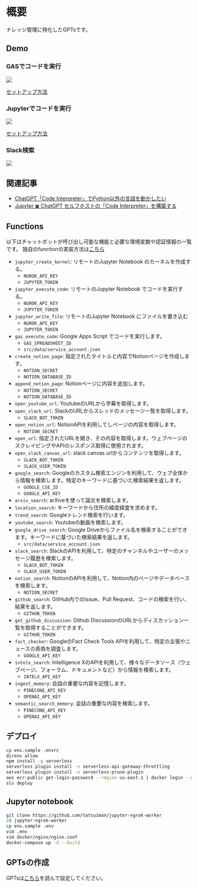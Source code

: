 # 概要
ナレッジ管理に特化したGPTsです。

## Demo
### GASでコードを実行
![](docs/gas-code-interpreter.gif)

[セットアップ方法](./GAS/code_interpreter/README-ja.md)
### Jupyterでコードを実行
![](docs/open-code-interpreter.gif)

[セットアップ方法](https://zenn.dev/tatsui/articles/gpts-actions)
### Slack検索
![](docs/slack.gif)

## 関連記事
* [ChatGPT「Code Interpreter」でPython以外の言語を動かしたい](https://zenn.dev/tatsui/articles/local-code-interpreter)
* [Jupyter ✖️ ChatGPT セルフホストの「Code Interpreter」を構築する](https://zenn.dev/tatsui/articles/gpts-actions)

## Functions
以下はチャットボットが呼び出し可能な機能と必要な環境変数や認証情報の一覧です。
独自のfunctionの実装方法は[こちら](./src/functions/README-ja.md)

- `jupyter_create_kernel`: リモートのJupyter Notebook のカーネルを作成する。
    - `NGROK_API_KEY`
    - `JUPYTER_TOKEN`
- `jupyter_execute_code`: リモートのJupyter Notebook でコードを実行する。
    - `NGROK_API_KEY`
    - `JUPYTER_TOKEN`
- `jupyter_write_file`: リモートのJupyter Notebook にファイルを書き込む
    - `NGROK_API_KEY`
    - `JUPYTER_TOKEN`
- `gas_execute_code`: Google Apps Script でコードを実行します。
    - `GAS_SPREADSHEET_ID`
    - `src/data/service_account.json`
- `create_notion_page`: 指定されたタイトルと内容でNotionページを作成します。
    - `NOTION_SECRET`
    - `NOTION_DATABASE_ID`
- `append_notion_page`: Notionページに内容を追加します。
    - `NOTION_SECRET`
    - `NOTION_DATABASE_ID`
- `open_youtube_url`: YoutubeのURLから字幕を取得します。
- `open_slack_url`: SlackのURLからスレッドのメッセージ一覧を取得します。
    - `SLACK_BOT_TOKEN`
- `open_notion_url`: NotionAPIを利用してしページの内容を取得します。
    - `NOTION_SECRET`
- `open_url`: 指定されたURLを開き、その内容を取得します。ウェブページのスクレイピングやAPIのレスポンス取得に使用されます。
- `open_slack_canvas_url`: slack canvas urlからコンテンツを取得します。
    - `SLACK_BOT_TOKEN`
    - `SLACK_USER_TOKEN`
- `google_search`: Googleのカスタム検索エンジンを利用して、ウェブ全体から情報を検索します。特定のキーワードに基づいた検索結果を返します。
    - `GOOGLE_CSE_ID`
    - `GOOGLE_API_KEY`
- `arxiv_search`: arXiveを使って論文を検索します。
- `location_search`: キーワードから住所の緯度経度を求めます。
- `trend_search`: Googleトレンド検索を行います。
- `youtube_search`: Youtubeの動画を検索します。
- `google_drive_search`: Google Driveからファイル名を検索することができます。キーワードに基づいた検索結果を返します。
    - `src/data/service_account.json`
- `slack_search`: SlackのAPIを利用して、特定のチャンネルやユーザーのメッセージ履歴を検索します。
    - `SLACK_BOT_TOKEN`
    - `SLACK_USER_TOKEN`
- `notion_search`: NotionのAPIを利用して、Notion内のページやデータベースを検索します。
    - `NOTION_SECRET`
- `github_search`: GitHub内でのIssue、Pull Request、コードの検索を行い、結果を返します。
    - `GITHUB_TOKEN`
- `get_github_discussion`: Github DiscussionのURLからディスカッション一覧を取得することができます。
    - `GITHUB_TOKEN`
- `fact_checker`: GoogleのFact Check Tools APIを利用して、特定の主張やニュースの真偽を調査します。
    - `GOOGLE_API_KEY`
- `intelx_search`: Intelligence XのAPIを利用して、様々なデータソース（ウェブページ、フォーラム、ドキュメントなど）から情報を検索します。
    - `INTELX_API_KEY`
- `ingest_memory`: 会話の重要な内容を記憶します。
    - `PINECONE_API_KEY`
    - `OPENAI_API_KEY`
- `semantic_search_memory`: 会話の重要な内容を検索します。
    - `PINECONE_API_KEY`
    - `OPENAI_API_KEY`

## デプロイ
```bash
cp env.sample .envrc
direnv allow
npm install -g serverless
serverless plugin install -n serverless-api-gateway-throttling
serverless plugin install -n serverless-prune-plugin
aws ecr-public get-login-password --region us-east-1 | docker login --username AWS --password-stdin public.ecr.aws
sls deploy
```

## Jupyter notebook
```bash
git clone https://github.com/tatsuiman/jupyter-ngrok-worker
cd jupyter-ngrok-worker
cp env.sample .env
vim .env
vim docker/nginx/nginx.conf
docker-compose up -d --build
```

## GPTsの作成

GPTsは[こちら](./openapi/README-ja.md)を読んで設定してください。
